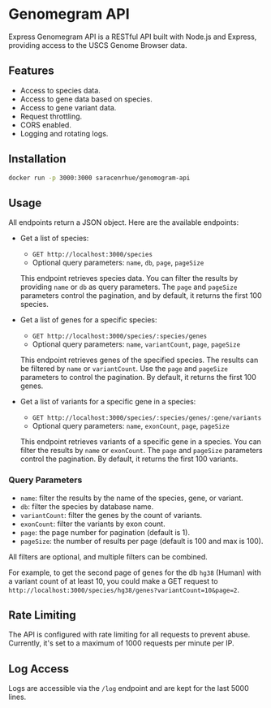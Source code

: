 # Genomegram API

Express Genomegram API is a RESTful API built with Node.js and Express, providing access to the USCS Genome Browser data.

## Features

- Access to species data.
- Access to gene data based on species.
- Access to gene variant data.
- Request throttling.
- CORS enabled.
- Logging and rotating logs.

## Installation

```bash
docker run -p 3000:3000 saracenrhue/genomogram-api
```

## Usage

All endpoints return a JSON object. Here are the available endpoints:

- Get a list of species:
  - `GET http://localhost:3000/species`
  - Optional query parameters: `name`, `db`, `page`, `pageSize`
  
  This endpoint retrieves species data. You can filter the results by providing `name` or `db` as query parameters. The `page` and `pageSize` parameters control the pagination, and by default, it returns the first 100 species.

- Get a list of genes for a specific species:
  - `GET http://localhost:3000/species/:species/genes`
  - Optional query parameters: `name`, `variantCount`, `page`, `pageSize`
  
  This endpoint retrieves genes of the specified species. The results can be filtered by `name` or `variantCount`. Use the `page` and `pageSize` parameters to control the pagination. By default, it returns the first 100 genes.

- Get a list of variants for a specific gene in a species:
  - `GET http://localhost:3000/species/:species/genes/:gene/variants`
  - Optional query parameters: `name`, `exonCount`, `page`, `pageSize`
  
  This endpoint retrieves variants of a specific gene in a species. You can filter the results by `name` or `exonCount`. The `page` and `pageSize` parameters control the pagination. By default, it returns the first 100 variants.

### Query Parameters

- `name`: filter the results by the name of the species, gene, or variant.
- `db`: filter the species by database name.
- `variantCount`: filter the genes by the count of variants.
- `exonCount`: filter the variants by exon count.
- `page`: the page number for pagination (default is 1).
- `pageSize`: the number of results per page (default is 100 and max is 100).

All filters are optional, and multiple filters can be combined.

For example, to get the second page of genes for the db `hg38` (Human) with a variant count of at least 10, you could make a GET request to `http://localhost:3000/species/hg38/genes?variantCount=10&page=2`.

## Rate Limiting

The API is configured with rate limiting for all requests to prevent abuse. Currently, it's set to a maximum of 1000 requests per minute per IP.

## Log Access

Logs are accessible via the `/log` endpoint and are kept for the last 5000 lines.
